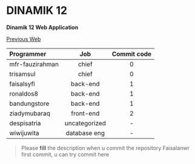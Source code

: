 # DINAMIK 12

**Dinamik 12 Web Application**

[Previous Web](http://dinamik.cs.upi.edu)

| Programmer    | Job     | Commit code  |
|:------------- |:-------------:| :-----:|
| mfr-fauzirahman | chief | 0 |
| trisamsul | chief | 0 |
| faisalsyfl      | back-end      |   1 |
| ronaldos8 | back-end      |  1 |
| bandungstore | back-end  | 1 |
| ziadymubaraq | front-end | 2 |
| despisatria | uncategorized | - |
| wiwijuwita | database eng | - |


> Please **fill** the description when u commit the repository
> Faisalanwr first commit, u can try commit here
